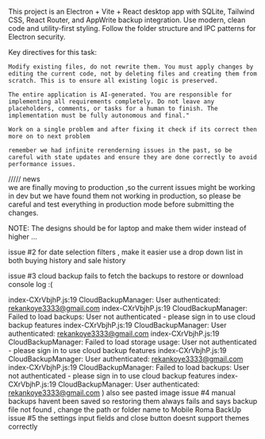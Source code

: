 <!-- Use this file to provide workspace-specific custom instructions to Copilot. For more details, visit https://code.visualstudio.com/docs/copilot/copilot-customization#_use-a-githubcopilotinstructionsmd-file -->

This project is an Electron + Vite + React desktop app with SQLite, Tailwind CSS, React Router, and AppWrite backup integration. Use modern, clean code and utility-first styling. Follow the folder structure and IPC patterns for Electron security.

Key directives for this task:

    Modify existing files, do not rewrite them. You must apply changes by editing the current code, not by deleting files and creating them from scratch. This is to ensure all existing logic is preserved.

    The entire application is AI-generated. You are responsible for implementing all requirements completely. Do not leave any placeholders, comments, or tasks for a human to finish. The implementation must be fully autonomous and final."

    Work on a single problem and after fixing it check if its correct then more on to next problem 

    remember we had infinite rerenderning issues in the past, so be careful with state updates and ensure they are done correctly to avoid performance issues.

///// news  
we are finally moving to production ,so the current issues might be working in dev but we have found them not working in production, so please be careful and test everything in production mode before submitting the changes.

NOTE: The designs should be for laptop and make them wider instead of higher ...



issue #2
    for date selection filters , make it easier use a drop down list in both buying history and sale history 

issue #3
    cloud backup fails to fetch the backups to restore or download 
    console log :(
        
index-CXrVbjhP.js:19 CloudBackupManager: User authenticated: rekankoye3333@gmail.com
index-CXrVbjhP.js:19 CloudBackupManager: Failed to load backups: User not authenticated - please sign in to use cloud backup features
index-CXrVbjhP.js:19 CloudBackupManager: User authenticated: rekankoye3333@gmail.com
index-CXrVbjhP.js:19 CloudBackupManager: Failed to load storage usage: User not authenticated - please sign in to use cloud backup features
index-CXrVbjhP.js:19 CloudBackupManager: User authenticated: rekankoye3333@gmail.com
index-CXrVbjhP.js:19 CloudBackupManager: Failed to load backups: User not authenticated - please sign in to use cloud backup features
index-CXrVbjhP.js:19 CloudBackupManager: User authenticated: rekankoye3333@gmail.com
    )
    also see pasted image 
issue #4
    manual backups havent been saved so restoring them always fails and says backup file not found , change the path or folder name to Mobile Roma BackUp
issue #5
    the settings input fields and close button doesnt support themes correctly 
